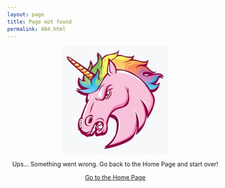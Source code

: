 ```yaml
---
layout: page
title: Page not found
permalink: 404.html
---
```

<p align="center"><img src="https://raw.githubusercontent.com/jmmiddour/jmmiddour.github.io/master/assets/img/posts/Angry_Unicorn.jpg" /></p>

<p align="center">Ups... Something went wrong. Go back to the Home Page and start over!</p>
  
<p align="center"><a href={{ site.url }}{{ site.baseurl }}>Go to the Home Page</a></p>
